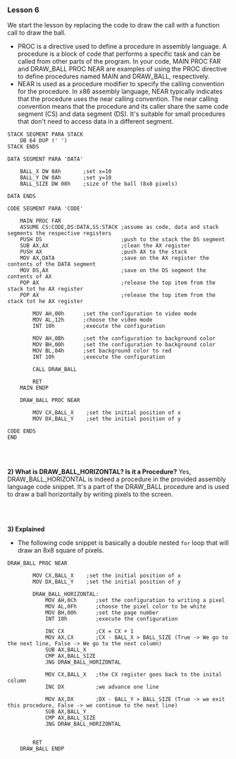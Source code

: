 ### Lesson 6

We start the lesson by replacing the code to draw the call with a function call to draw the ball.
- PROC is a directive used to define a procedure in assembly language. A procedure is a block of code that performs a specific task and can be called from other parts of the program. In your code, MAIN PROC FAR and DRAW_BALL PROC NEAR are examples of using the PROC directive to define procedures named MAIN and DRAW_BALL, respectively.
- NEAR is used as a procedure modifier to specify the calling convention for the procedure. In x86 assembly language, NEAR typically indicates that the procedure uses the near calling convention. The near calling convention means that the procedure and its caller share the same code segment (CS) and data segment (DS). It's suitable for small procedures that don't need to access data in a different segment.
```
STACK SEGMENT PARA STACK
    DB 64 DUP (' ')
STACK ENDS

DATA SEGMENT PARA 'DATA'

    BALL_X DW 0Ah       ;set x=10
    BALL_Y DW 0Ah       ;set y=10
    BALL_SIZE DW 08h    ;size of the ball (8x8 pixels)

DATA ENDS

CODE SEGMENT PARA 'CODE'

    MAIN PROC FAR
    ASSUME CS:CODE,DS:DATA,SS:STACK ;assume as code, data and stack segments the respective registers
    PUSH DS                         ;push to the stack the DS segment
    SUB AX,AX                       ;clean the AX register
    PUSH AX                         ;push AX to the stack
    MOV AX,DATA                     ;save on the AX register the contents of the DATA segment
    MOV DS,AX                       ;save on the DS segment the contents of AX
    POP AX                          ;release the top item from the stack tot he AX register
    POP AX                          ;release the top item from the stack tot he AX register

        MOV AH,00h      ;set the configuration to video mode
        MOV AL,12h      ;choose the video mode
        INT 10h         ;execute the configuration

        MOV AH,0Bh      ;set the configuration to background color
        MOV BH,00h      ;set the configuration to background color
        MOV BL,04h      ;set background color to red
        INT 10h         ;execute the configuration

        CALL DRAW_BALL

        RET
    MAIN ENDP

    DRAW_BALL PROC NEAR

        MOV CX,BALL_X    ;set the initial position of x
        MOV DX,BALL_Y    ;set the initial position of y

CODE ENDS
END
```

<br/>
<br/>

**2) What is DRAW_BALL_HORIZONTAL? Is it a Procedure?**
Yes, DRAW_BALL_HORIZONTAL is indeed a procedure in the provided assembly language code snippet. It's a part of the DRAW_BALL procedure and is used to draw a ball horizontally by writing pixels to the screen.

<br/>
<br/>

**3) Explained**
- The following code snippet is basically a double nested `for` loop that will draw an 8x8 square of pixels.
```
DRAW_BALL PROC NEAR

        MOV CX,BALL_X    ;set the initial position of x
        MOV DX,BALL_Y    ;set the initial position of y

        DRAW_BALL_HORIZONTAL:
            MOV AH,0Ch      ;set the configuration to writing a pixel
            MOV AL,0Fh      ;choose the pixel color to be white
            MOV BH,00h      ;set the page number
            INT 10h         ;execute the configuration

            INC CX          ;CX = CX + 1
            MOV AX,CX       ;CX - BALL_X > BALL_SIZE (True -> We go to the next line, False -> We go to the next column)
            SUB AX,BALL_X
            CMP AX,BALL_SIZE
            JNG DRAW_BALL_HORIZONTAL

            MOV CX,BALL_X   ;the CX register goes back to the inital column
            INC DX          ;we advance one line
            
            MOV AX,DX       ;DX - BALL_Y > BALL_SIZE (True -> we exit this procedure, False -> we continue to the next line)
            SUB AX,BALL_Y
            CMP AX,BALL_SIZE
            JNG DRAW_BALL_HORIZONTAL            


        RET
    DRAW_BALL ENDP
```
